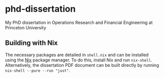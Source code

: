 # phd-dissertation

My PhD dissertation in Operations Research and Financial Engineering
at Princeton University

## Building with Nix

The necessary packages are detailed in `shell.nix` and can be installed using
the [Nix](https://nixos.org/) package manager.
To do this, install Nix and run `nix-shell`.
Alternatively, the dissertation PDF document can be built directly by running
`nix-shell --pure --run "just"`.
